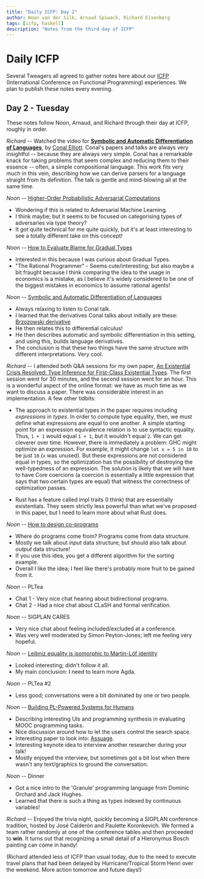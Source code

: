 ```yaml
---
title: "Daily ICFP: Day 2"
author: Noon van der Silk, Arnaud Spiwack, Richard Eisenberg
tags: [icfp, haskell]
description: "Notes from the third day of ICFP"
---
```


# Daily ICFP

Several Tweagers all agreed to gather notes here about our
[ICFP](https://icfp21.sigplan.org/) (International Conference on Functional
Programming) experiences. We plan to publish these notes every evening.

## Day 2 - Tuesday

These notes follow Noon, Arnaud, and Richard through their day at ICFP,
roughly in order.

_Richard_ -- Watched the video for [**Symbolic and Automatic Differentiation
of
Languages**](https://icfp21.sigplan.org/details/icfp-2021-papers/17/Symbolic-and-Automatic-Differentiation-of-Languages),
by [Conal Elliott](https://conal.net). Conal's papers and talks are always
very insightful -- because they are always very simple. Conal has a
remarkable knack for taking problems that seem complex and reducing them to
their essence -- often, a simple compositional language. This work fits very
much in this vein, describing how we can derive parsers for a language
straight from its definition. The talk is gentle and mind-blowing all at the
same time.

_Noon_ -- [Higher-Order Probabilistic Adversarial Computations](https://icfp21.sigplan.org/details/icfp-2021-papers/32/Higher-Order-Probabilistic-Adversarial-Computations-Categorical-Semantics-and-Progra)

- Wondering if this is related to Adversarial Machine Learning.
- I think maybe; but it seems to be focused on categorising types of adversaries via type theory?
- It got quite technical for me quite quickly, but it's at least interesting to see a totally different take on this concept!

_Noon_ -- [How to Evaluate Blame for Gradual Types](https://icfp21.sigplan.org/details/icfp-2021-papers/7/How-to-Evaluate-Blame-for-Gradual-Types)

- Interested in this because I was curious about Gradual Types.
- "The Rational Programmer" - Seems cute/interesting; but also maybe a bit fraught because I think comparing the idea to the usage in economics is a mistake, as I believe it's widely considered to be one of the biggest mistakes in economics to assume rational agents!

_Noon_ -- [Symbolic and Automatic Differentiation of Languages](https://icfp21.sigplan.org/details/icfp-2021-papers/17/Symbolic-and-Automatic-Differentiation-of-Languages)

- Always relaxing to listen to Conal talk.
- I learned that the derivatives Conal talks about initially are these: [Brzozowski derivative](https://en.wikipedia.org/wiki/Brzozowski_derivative)
- He then relates this to differential calculus!
- He then describes automatic and symbolic differentiation in this setting, and using this, builds language derivatives.
- The conclusion is that these two things have the same structure with different interpretations. Very cool.

_Richard_ -- I attended both Q&A sessions for my own paper, [An Existential
Crisis Resolved: Type Inference for First-Class Existential
Types](https://icfp21.sigplan.org/details/icfp-2021-papers/3/An-Existential-Crisis-Resolved-Type-Inference-for-First-Class-Existential-Types).
The first session went for 30 minutes, and the second session went for an
hour. This is a wonderful aspect of the online format: we have as much time as
we want to discuss a paper. There was considerable interest in an
implementation. A few other tidbits:

- The approach to existential types in the paper requires including
  _expressions_ in _types_. In order to compute type equality, then, we must
  define what expressions are equal to one another. A simple starting point
  for an expression equivalence relation is to use syntactic equality. Thus,
  `1 + 1` would equal `1 + 1`, but it wouldn't equal `2`. We can get cleverer
  over time. However, there is immediately a problem: GHC might optimize an
  expression. For example, it might change `let x = 5 in 10` to be just `10`
  (`x` was unused). But these expressions are not considered equal in types,
  so the optimization has the possibility of destroying the well-typedness of
  an expression. The solution is likely that we will have to have Core
  coercions (a coercion is essentially a little expression that says that two
  certain types are equal) that witness the correctness of optimization
  passes.

- Rust has a feature called impl traits (I think) that are essentially
  existentials. They seem strictly less powerful than what we've proposed in
  this paper, but I need to learn more about what Rust does.

_Noon_ -- [How to design co-programs](https://icfp21.sigplan.org/details/icfp-2021-papers/37/How-to-design-co-programs-JFP-Presentation-)

- Where do programs come from? Programs come from data structure.
- Mostly we talk about _input_ data structure; but should also talk about _output_ data structure!
- If you use this idea, you get a different algorithm for the sorting example.
- Overall I like the idea; I feel like there's probably more fruit to be gained from it.

_Noon_ -- PLTea

- Chat 1 - Very nice chat hearing about bidirectional programs.
- Chat 2 - Had a nice chat about CLaSH and formal verification.

_Noon_ -- SIGPLAN CARES

- Very nice chat about feeling included/excluded at a conference.
- Was very well moderated by Simon Peyton-Jones; left me feeling very hopeful.

_Noon_ -- [Leibniz equality is isomorphic to Martin-Löf identity](https://icfp21.sigplan.org/details/icfp-2021-papers/40/Leibniz-equality-is-isomorphic-to-Martin-L-f-identity-parametrically-JFP-Presentati)

- Looked interesting; didn't follow it all.
- My main conclusion: I need to learn more Agda.

_Noon_ -- PLTea #2

- Less good; conversations were a bit dominated by one or two people.

_Noon_ -- [Building PL-Powered Systems for Humans](https://icfp21.sigplan.org/details/icfp-2021-papers/42/Building-PL-Powered-Systems-for-Humans)

- Describing interesting UIs and programming synthesis in evaluating MOOC programming tasks.
- Nice discussion around how to let the users control the search space.
- Interesting paper to look into: [Assuage](https://priyan.info/files/assuage_uist2021.pdf).
- Interesting keynote idea to interview another researcher during your talk!
- Mostly enjoyed the interview, but sometimes got a bit lost when there wasn't any text/graphics to ground the conversation.

_Noon_ -- Dinner

- Got a nice intro to the 'Granule' programming language from Dominic Orchard and Jack Hughes.
- Learned that there is such a thing as types indexed by continuous variables!

_Richard_ -- Enjoyed the trivia night, quickly becoming a SIGPLAN conference
tradition, hosted by José Calderón and Paulette Koronkevich. We formed a team
rather randomly at one of the conference tables and then proceeded to **win**.
It turns out that recognizing a small detail of a Hieronymus Bosch painting
can come in handy!

(Richard attended less of ICFP than usual today, due to the need to execute
travel plans that had been delayed by Hurricane/Tropical Storm Henri over the
weekend. More action tomorrow and future days!)

